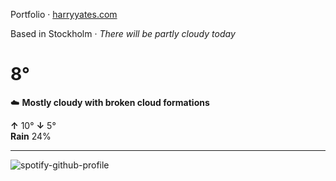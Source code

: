 Portfolio · [harryyates.com](https://harryyates.com)

<!-- WEATHER_START -->
Based in Stockholm · *There will be partly cloudy today*

# 8°
☁️ **Mostly cloudy with broken cloud formations**

**↑** 10° **↓** 5°  
**Rain** 24%

---
<!-- WEATHER_END -->

<p align="left">
  <a>
    <img src="https://spotify-github-profile.kittinanx.com/api/view?uid=bigbello&cover_image=true&theme=natemoo-re&show_offline=true&background_color=121212&interchange=false&bar_color=53b14f&bar_color_cover=false" alt="spotify-github-profile">
  </a>
</p>